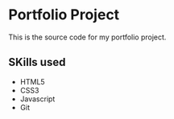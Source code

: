 # Portfolio Project
This is the source code for my portfolio project. 

## SKills used
* HTML5
* CSS3
* Javascript
* Git